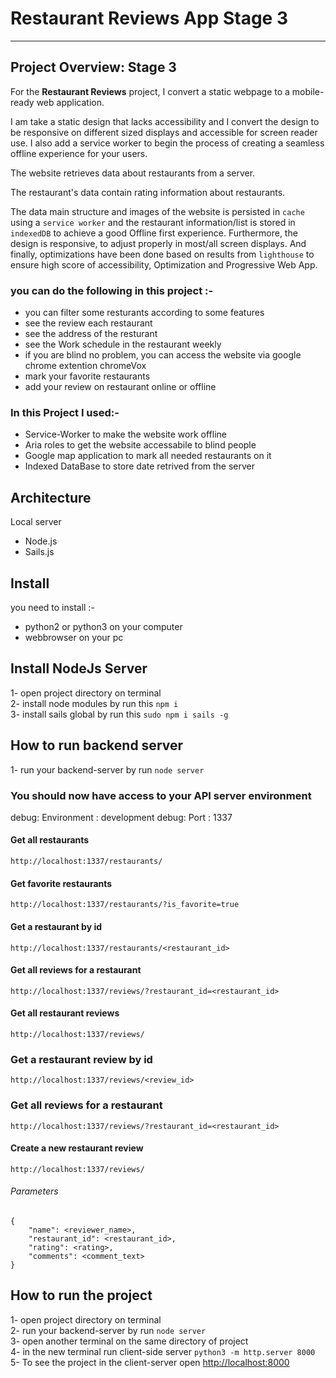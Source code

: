 # Restaurant Reviews App Stage 3

---

## Project Overview: Stage 3

 For the **Restaurant Reviews** project, I convert a static webpage to a mobile-ready web application.
 
 I am take a static design that lacks accessibility and I convert the design to be responsive on different sized displays and accessible for screen reader use.
 I also add a service worker to begin the process of creating a seamless offline experience for your users.
 
 The website retrieves data about restaurants from a server.

 The restaurant's data contain rating information about restaurants.

 The data main structure and images of the website is persisted in `cache` using a `service worker` and the restaurant information/list is stored in `indexedDB` to achieve a good Offline first experience. Furthermore, the design is responsive, to adjust properly in most/all screen displays. And finally, optimizations have been done based on results from `lighthouse` to ensure high score of accessibility, Optimization and Progressive Web App.


### you can do the following in this project :-

* you can filter some resturants according to some features
* see the review each restaurant
* see the address of the resturant
* see the Work schedule in the restaurant weekly
* if you are blind no problem, you can access the website via google chrome extention chromeVox
* mark your favorite restaurants
* add your review on restaurant online or offline


### In this Project I used:-

* Service-Worker to make the website work offline
* Aria roles to get the website accessabile to blind people
* Google map application to mark all needed restaurants on it
* Indexed DataBase to store date retrived from the server

## Architecture
Local server
- Node.js
- Sails.js

## Install

you need to install :-

* python2 or python3 on your computer
* webbrowser on your pc

## Install NodeJs Server 

1- open project directory on terminal <br/>
2- install node modules by run this `npm i` <br/>
3- install sails global by run this `sudo npm i sails -g` <br/>

## How to run backend server

1- run your backend-server by run `node server` <br />

### You should now have access to your API server environment
debug: Environment : development
debug: Port        : 1337

#### Get all restaurants
```
http://localhost:1337/restaurants/
```

#### Get favorite restaurants
```
http://localhost:1337/restaurants/?is_favorite=true
```

#### Get a restaurant by id
```
http://localhost:1337/restaurants/<restaurant_id>
```

#### Get all reviews for a restaurant
```
http://localhost:1337/reviews/?restaurant_id=<restaurant_id>
```

#### Get all restaurant reviews
```
http://localhost:1337/reviews/
```

### Get a restaurant review by id
```
http://localhost:1337/reviews/<review_id>
```

### Get all reviews for a restaurant
```
http://localhost:1337/reviews/?restaurant_id=<restaurant_id>
```

#### Create a new restaurant review
```
http://localhost:1337/reviews/
```

###### Parameters
```
{
	"name": <reviewer_name>,
    "restaurant_id": <restaurant_id>,
    "rating": <rating>,
    "comments": <comment_text>
}
```

## How to run the project
1- open project directory on terminal <br/>
2- run your backend-server by run `node server` <br />
3- open another terminal on the same directory of project <br />
4- in the new terminal run client-side server `python3 -m http.server 8000` <br />
5- To see the project in the client-server open <http://localhost:8000>

